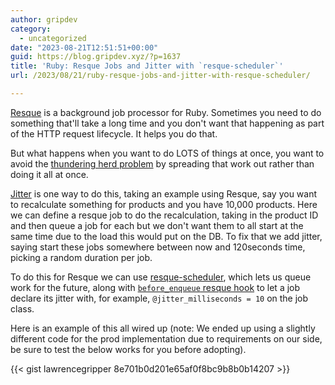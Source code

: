 ```yaml
---
author: gripdev
category:
  - uncategorized
date: "2023-08-21T12:51:51+00:00"
guid: https://blog.gripdev.xyz/?p=1637
title: 'Ruby: Resque Jobs and Jitter with `resque-scheduler`'
url: /2023/08/21/ruby-resque-jobs-and-jitter-with-resque-scheduler/

---
```

[Resque](https://github.com/resque/resque) is a background job processor for Ruby. Sometimes you need to do something that'll take a long time and you don't want that happening as part of the HTTP request lifecycle. It helps you do that.

But what happens when you want to do LOTS of things at once, you want to avoid the [thundering herd problem](https://en.wikipedia.org/wiki/Thundering_herd_problem) by spreading that work out rather than doing it all at once.

[Jitter](https://en.wikipedia.org/wiki/Jitter) is one way to do this, taking an example using Resque, say you want to recalculate something for products and you have 10,000 products. Here we can define a resque job to do the recalculation, taking in the product ID and then queue a job for each but we don't want them to all start at the same time due to the load this would put on the DB. To fix that we add jitter, saying start these jobs somewhere between now and 120seconds time, picking a random duration per job.

To do this for Resque we can use [resque-scheduler](https://github.com/resque/resque-scheduler), which lets us queue work for the future, along with [`before_enqueue` resque hook](https://github.com/resque/resque/blob/master/docs/HOOKS.md) to let a job declare its jitter with, for example, `@jitter_milliseconds = 10` on the job class.

Here is an example of this all wired up (note: We ended up using a slightly different code for the prod implementation due to requirements on our side, be sure to test the below works for you before adopting).

{{< gist lawrencegripper 8e701b0d201e65af0f8bc9b8b0b14207 >}}
